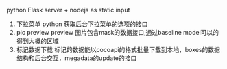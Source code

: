 python Flask server + nodejs as static input 
1. 下拉菜单
python 获取后台下拉菜单的选项的接口
2. pic preview
preview 图片包含mask的数据接口,通过baseline model可以的得到大概的区域
3. 标记数据下载
标记的数据能以cocoapi的格式批量下载到本地，boxes的数据结构和后台交互，megadata的update的接口

